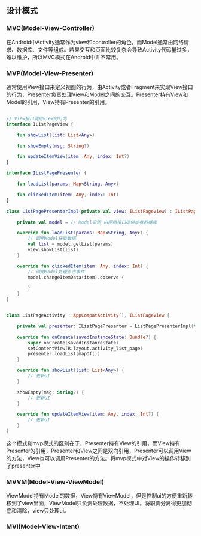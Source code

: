 ## 设计模式
### MVC(Model-View-Controller)

在Android中Activity通常作为view和controller的角色，而Model通常由网络请求、数据库、文件等组成。若果交互和页面比较复杂会导致Activity代码量过多，难以维护，所以MVC模式在Android中并不常用。

### MVP(Model-View-Presenter)

通常使用View接口来定义视图的行为，由Activity或者Fragment来实现View接口的行为，Presenter负责处理View和Model之间的交互。Presenter持有View和Model的引用，View持有Presenter的引用。

```kotlin

// View接口调用view的行为
interface IListPageView {

    fun showList(list: List<Any>)

    fun showEmpty(msg: String?)

    fun updateItemView(item: Any, index: Int?)
}

interface IListPagePresenter {

    fun loadList(params: Map<String, Any>)

    fun clickedItem(item: Any, index: Int)
}

class ListPagePresenterImpl(private val view: IListPageView) : IListPagePresenter {

    private val model = // Model实例 由网络接口提供或者数据库

    override fun loadList(params: Map<String, Any>) {
        // 调用Model获取数据
        val list = model.getList(params)
        view.showList(list)
    }

    override fun clickedItem(item: Any, index: Int) {
        // 调用Model处理点击事件
        model.changeItemData(item).observe {

        }
    }
}


class ListPageActivity : AppCompatActivity(), IListPageView {

    private val presenter: IListPagePresenter = ListPagePresenterImpl(this)

    override fun onCreate(savedInstanceState: Bundle?) {
        super.onCreate(savedInstanceState)
        setContentView(R.layout.activity_list_page)
        presenter.loadList(mapOf())
    }

    override fun showList(list: List<Any>) {
        // 更新UI
    }

    showEmpty(msg: String?) {
        // 更新UI
    }

    override fun updateItemView(item: Any, index: Int?) {
        // 更新UI
    }
}

```

这个模式和mvp模式的区别在于，Presenter持有View的引用，而View持有Presenter的引用，Presenter和View之间是双向引用，Presenter可以调用View的方法，View也可以调用Presenter的方法。将mvp模式中对View的操作转移到了presenter中

### MVVM(Model-View-ViewModel)

ViewModel持有Model的数据，View持有ViewModel，但是控制ui的方便重新转移到了view里面，ViewModel只负责处理数据，不处理UI。将职责分离得更加彻底和清除，view只处理ui。

### MVI(Model-View-Intent)
